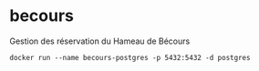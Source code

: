 # becours

Gestion des réservation du Hameau de Bécours

`docker run --name becours-postgres -p 5432:5432 -d postgres`
